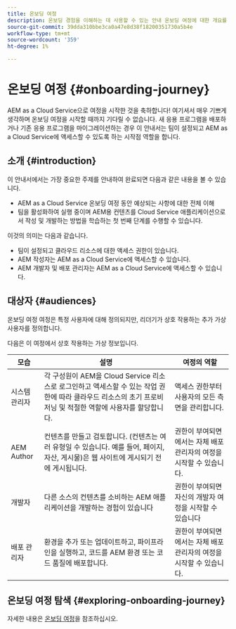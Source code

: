 ```yaml
---
title: 온보딩 여정
description: 온보딩 경험을 이해하는 데 사용할 수 있는 안내 온보딩 여정에 대한 개요를 살펴보려면 여기에서 시작하십시오.
source-git-commit: 39dda310bbe3ca0a47e8d38f18200351730a5b4e
workflow-type: tm+mt
source-wordcount: '359'
ht-degree: 1%

---
```


# 온보딩 여정 {#onboarding-journey}

AEM as a Cloud Service으로 여정을 시작한 것을 축하합니다! 여기셔서 매우 기쁘게 생각하며 온보딩 여정을 시작할 때까지 기다릴 수 없습니다. 새 응용 프로그램을 배포하거나 기존 응용 프로그램을 마이그레이션하는 경우 이 안내서는 팀이 설정되고 AEM as a Cloud Service에 액세스할 수 있도록 하는 시작점 역할을 합니다.

## 소개 {#introduction}

이 안내서에서는 가장 중요한 주제를 안내하여 완료되면 다음과 같은 내용을 볼 수 있습니다.

* AEM as a Cloud Service 온보딩 여정 동안 예상되는 사항에 대한 전체 이해
* 팀을 활성화하여 실행 중이며 AEM용 컨텐츠를 Cloud Service 애플리케이션으로서 작성 및 개발하는 방법을 학습하는 첫 번째 단계를 수행할 수 있습니다.

이것의 의미는 다음과 같습니다.

* 팀이 설정되고 클라우드 리소스에 대한 액세스 권한이 있습니다.
* AEM 작성자는 AEM as a Cloud Service에 액세스할 수 있습니다.
* AEM 개발자 및 배포 관리자는 AEM as a Cloud Service에 액세스할 수 있습니다.

## 대상자 {#audiences}

온보딩 여정 여정은 특정 사용자에 대해 정의되지만, 리더기가 상호 작용하는 추가 가상 사용자를 정의합니다.

다음은 이 여정에서 상호 작용하는 가상 정보입니다.

| 모습 | 설명 | 여정의 역할 |
|---|---|---|
| 시스템 관리자 | 각 구성원이 AEM을 Cloud Service 리소스로 로그인하고 액세스할 수 있는 작업 권한에 따라 클라우드 리소스의 초기 프로비저닝 및 적절한 역할에 사용자를 할당합니다. | 액세스 권한부터 사용자의 모든 측면을 관리합니다. |
| AEM Author | 컨텐츠를 만들고 검토합니다. (컨텐츠는 여러 유형일 수 있습니다. 예를 들어, 페이지, 자산, 게시물)은 웹 사이트에 게시되기 전에 게시됩니다. | 권한이 부여되면 에서는 자체 배포 관리자의 여정을 시작할 수 있습니다. |
| 개발자 | 다른 소스의 컨텐츠를 소비하는 AEM 애플리케이션을 개발하는 경험이 있습니다 | 권한이 부여되면 자신의 개발자 여정을 시작할 수 있습니다 |
| 배포 관리자 | 환경을 추가 또는 업데이트하고, 파이프라인을 실행하고, 코드를 AEM 환경 또는 코드 품질에 배포합니다. | 권한이 부여되면 에서는 자체 배포 관리자의 여정을 시작할 수 있습니다. |

## 온보딩 여정 탐색 {#exploring-onboarding-journey}

자세한 내용은 [온보딩 여정](/help/journey-onboarding/sysadmin/onboarding-journey-overview.md)을 참조하십시오.
